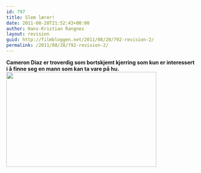 ```yaml
---
id: 797
title: Slem lærer!
date: 2011-08-28T21:52:43+00:00
author: Hans-Kristian Rangnes
layout: revision
guid: http://filmbloggen.net/2011/08/28/792-revision-2/
permalink: /2011/08/28/792-revision-2/
---
```

**Cameron Diaz er troverdig som bortskjemt kjerring som kun er interessert i å finne seg en mann som kan ta vare på hu.**  
<a href="http://filmbloggen.net/?attachment_id=789" rel="attachment wp-att-789"><img class="alignnone size-large wp-image-789" src="http://filmbloggen.net/wp-content/uploads//2011/08/cameron-diaz-bad-teacher-620x344.jpg" alt="" width="400" height="253" /><br /> </a>